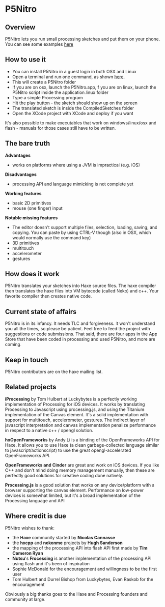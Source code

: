 P5Nitro
=======

Overview
--------

P5Nitro lets you run small processing sketches and put them on your phone.
You can see some examples [here](https://github.com/davidedc/P5Nitro/blob/master/Docs/Examples.md)

How to use it
----------------
  - You can install P5Nitro in a guest login in both OSX and Linux
  - Open a terminal and run one command, as shown [here](https://github.com/davidedc/P5Nitro/blob/master/Docs/How%20to%20install%20and%20run%20P5Nitro.md).
  - This will create a P5Nitro folder
  - If you are on osx, launch the P5Nitro.app, f you are on linux, launch the P5Nitro script inside the application.linux folder
  - Type a simple Processing program
  - Hit the play button - the sketch should show up on the screen
  - The translated sketch is inside the CompiledSketches folder
  - Open the XCode project with XCode and deploy if you want

It's also possible to make executables that work on windows/linux/osx and flash - manuals for those cases still have to be written.


The bare truth
--------------
**Advantages**

  - works on platforms where using a JVM is impractical (e.g. iOS)

**Disadvantages**

  - processing API and language mimicking is not complete yet

**Working features**

  - basic 2D primitives
  - mouse (one finger) input

**Notable missing features**

  - The editor doesn't support multiple files, selection, loading, saving, and copying. You can paste by using CTRL-V though (also in OSX, which would normally use the command key)
  - 3D primitives
  - multitouch
  - accelerometer
  - gestures

How does it work
----------------
P5Nitro translates your sketches into Haxe source files. The haxe compiler then translates the haxe files into VM bytecode (called Neko) and c++. Your favorite compiler then creates native code.

Current state of affairs
------------------------
P5Nitro is in its infancy. It needs TLC and forgiveness. It won't understand you all the times, so please be patient. Feel free to feed the project with suggestions or code submissions. That said, there are four apps in the App Store that have been coded in processing and used P5Nitro, and more are coming.

Keep in touch
-------------
P5Nitro contributors are on the haxe mailing list.

Related projects
----------------

**iProcessing** by Tom Hulbert at Luckybytes is a perfectly working implementation of Processing for iOS devices. It works by translating Processing to Javascript using processing.js, and using the Titanium implementation of the Canvas element. It's a solid implementation with support for multitouch, accelerometer, gestures. The indirect layer of javascript interpretation and canvas implementation penalize performance in respect to a native c++ / opengl solution.

**hxOpenFrameworks** by Andy Li is a binding of the OpenFrameworks API for Haxe. It allows you to use Haxe (a clean garbage-collected language similar to javascript/actionscript) to use the great opengl-accelerated OpenFrameworks API.

**OpenFrameworks and Cinder** are great and work on iOS devices. If you like C++ and don't mind doing memory management manually, then these are perfectly good solutions for creative coding done natively.

**Processing.js** is a good solution that works on any device/platform with a browser supporting the canvas element. Performance on low-power devices is somewhat limited, but it's a broad implementation of the Processing language and API

Where credit is due
-------------------
P5Nitro wishes to thank:

  - the **Haxe** community started by **Nicolas Cannasse**
  - the **hxcpp** and **nekonme** projects by **Hugh Sanderson**
  - the mapping of the processing API into flash API first made by **Tim Cameron Ryan**
  - **Nutsu**'s **Frocessing** is another implementation of the processing API using flash and it's been of inspiration
  - Sophie McDonald for the encouragement and willingness to be the first user
  - Tom Hulbert and Durrel Bishop from Luckybytes, Evan Raskob for the encouragement

Obviously a big thanks goes to the Haxe and Processing founders and community at large.